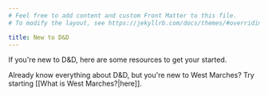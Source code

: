 ```yaml
---
# Feel free to add content and custom Front Matter to this file.
# To modify the layout, see https://jekyllrb.com/docs/themes/#overriding-theme-defaults

title: New to D&D
---
```


If you're new to D&D, here are some resources to get your started.

Already know everything about D&D, but you're new to West Marches? Try starting [[What is West Marches?|here]].